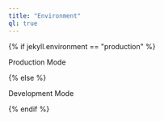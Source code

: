```yaml
---
title: "Environment"
ql: true
---
```


{% if jekyll.environment == "production" %}               <p>Production Mode</p>                                {% else %}                                                <p>Development Mode</p>                               {% endif %}
